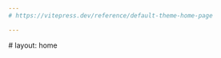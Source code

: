 ```yaml
---
# https://vitepress.dev/reference/default-theme-home-page

---
```

<ClientOnly>
<home/>
</ClientOnly>
# layout: home

